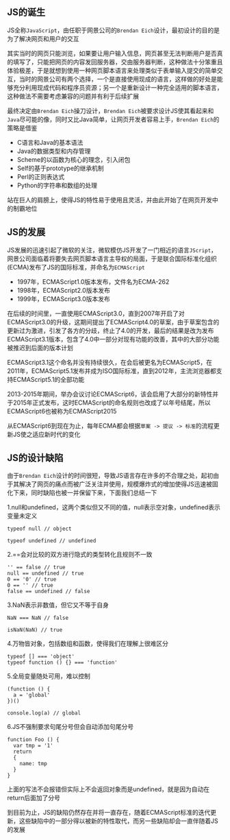 ## JS的诞生

JS全称`JavaScript`，由任职于网景公司的`Brendan Eich`设计，最初设计的目的是为了解决网页和用户的交互

其实当时的网页只能浏览，如果要让用户输入信息，网页甚至无法判断用户是否真的填写了，只能把网页的内容发回服务器，交由服务器判断，这种做法十分笨重且体验极差，于是就想到使用一种网页脚本语言来处理类似于表单输入提交的简单交互，当时的网景公司有两个选择，一个是直接使用现成的语言，这样做的好处是能够充分利用现成代码和程序员资源；另一个是重新设计一种完全适用的脚本语言，这种做法不需要考虑兼容的问题并有利于后续扩展

最终决定由`Brendan Eich`操刀设计，`Brendan Eich`被要求设计JS使其看起来和`Java`尽可能的像，同时又比Java简单，让网页开发者容易上手，`Brendan Eich`的策略是借鉴

- C语言和Java的基本语法
- Java的数据类型和内存管理
- Scheme的以函数为核心的理念，引入闭包
- Self的基于prototype的继承机制
- Perl的正则表达式
- Python的字符串和数组的处理

站在巨人的肩膀上，使得JS的特性易于使用且灵活，并由此开始了在网页开发中的制霸地位

## JS的发展

JS发展的迅速引起了微软的关注，微软模仿JS开发了一门相近的语言`JScript`，网景公司面临着将要失去网页脚本语言主导权的局面，于是联合国际标准化组织(ECMA)发布了JS的国际标准，并命名为`ECMAScript`

- 1997年，ECMAScript1.0版本发布，文件名为ECMA-262
- 1998年，ECMAScript2.0版本发布
- 1999年，ECMAScript3.0版本发布

在后续的时间里，一直使用ECMAScript3.0，直到2007年开启了对ECMAScript3.0的升级，这期间提出了ECMAScript4.0的草案，由于草案包含的更新过为激进，引发了各方的分歧，终止了4.0的开发，最后的结果是改为发布ECMAScript3.1版本，包含了4.0中一部分对现有功能的改善，其中的大部分功能被推迟到后面的版本计划

ECMAScript3.1这个命名并没有持续很久，在会后被更名为ECMAScript5，在2011年，ECMAScript5.1发布并成为ISO国际标准，直到2012年，主流浏览器都支持ECMAScript5.1的全部功能

2013-2015年期间，举办会议讨论ECMAScript6，该会启用了大部分的新特性并于2015年正式发布，这时ECMAScript的命名规则也改成了以年号结尾，所以ECMAScript6也被称为ECMAScript2015

从ECMAScript6到现在为止，每年ECMA都会根据`草案 -> 提议 -> 标准`的流程更新JS使之适应新时代的变化

## JS的设计缺陷


由于`Brendan Eich`设计的时间很短，导致JS语言存在许多的不合理之处，起初由于其解决了网页的痛点而被广泛关注并使用，规模爆炸式的增加使得JS迅速被固化下来，同时缺陷也被一并保留下来，下面我们总结一下

1.null和undefined，这两个类似但又不同的值，null表示空对象，undefined表示变量未定义

```
typeof null // object

typeof undefined // undefined
```

2.==会对比较的双方进行隐式的类型转化且规则不一致

```
'' == false // true
null == undefined // true
0 == '0' // true
0 == '' // true
false == undefined // false
```

3.NaN表示非数值，但它又不等于自身

```
NaN === NaN // false

isNaN(NaN) // true
```

4.万物皆对象，包括数组和函数，使得我们在理解上很难区分

```
typeof [] === 'object'
typeof function () {} === 'function'
```

5.全局变量随处可用，难以控制

```
(function () {
  a = 'global'
})()

console.log(a) // global
```

6.JS不强制要求句尾分号但会自动添加句尾分号

```
function Foo () {
  var tmp = '1'
  return
  {
    name: tmp
  }
}
```

上面的写法不会报错但实际上不会返回对象而是undefined，就是因为自动在return后面加了分号


到目前为止，JS的缺陷仍然存在并将一直存在，随着ECMAScript标准的迭代更新，这些缺陷中的一部分得以被新的特性取代，而另一些缺陷却会一直伴随着JS的发展